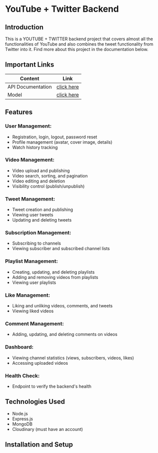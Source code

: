 <!-- # this is my backend project

This is backend project in javascript

- [Model link](https://app.eraser.io/workspace/YtPqZ1VogxGy1jzIDkzj) -->

# YouTube + Twitter Backend

## Introduction
This is a YOUTUBE + TWITTER backend project that covers almost all the functionalities of YouTube and also combines the tweet functionality from Twitter into it. Find more about this project in the documentation below.

## Important Links

| Content         | Link      |
|-----------------|-----------|
| API Documentation | [click here](https://app.eraser.io/workspace/YtPqZ1VogxGy1jzIDkzj) |
| Model             | [click here](https://app.eraser.io/workspace/YtPqZ1VogxGy1jzIDkzj) |

## Features

### User Management:
- Registration, login, logout, password reset
- Profile management (avatar, cover image, details)
- Watch history tracking

### Video Management:
- Video upload and publishing
- Video search, sorting, and pagination
- Video editing and deletion
- Visibility control (publish/unpublish)

### Tweet Management:
- Tweet creation and publishing
- Viewing user tweets
- Updating and deleting tweets

### Subscription Management:
- Subscribing to channels
- Viewing subscriber and subscribed channel lists

### Playlist Management:
- Creating, updating, and deleting playlists
- Adding and removing videos from playlists
- Viewing user playlists

### Like Management:
- Liking and unliking videos, comments, and tweets
- Viewing liked videos

### Comment Management:
- Adding, updating, and deleting comments on videos

### Dashboard:
- Viewing channel statistics (views, subscribers, videos, likes)
- Accessing uploaded videos

### Health Check:
- Endpoint to verify the backend's health

## Technologies Used
- Node.js
- Express.js
- MongoDB
- Cloudinary (must have an account)

## Installation and Setup





